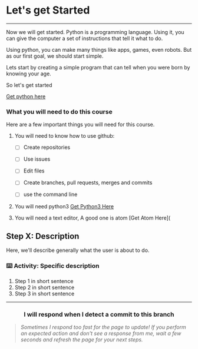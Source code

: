 # Let's get Started

---


Now we will get started. Python is a programming language. Using it, you can give the computer a set of instructions that tell it what to do.

Using python, you can make many things like apps, games, even robots. But as our first goal, we should start simple.

Lets start by creating a simple program that can tell when you were born by knowing your age.

So let's get started

[Get python here](https://python.org)

### What you will need to do this course

Here are a few important things you will need for this course.

1. You will need to know how to use github:

    - [ ] Create repositories
  
    - [ ] Use issues
  
    - [ ] Edit files
  
    - [ ] Create branches, pull requests, merges and commits
  
    - [ ] use the command line

2. You will need python3 [Get Python3 Here](https://python.org)

3. You will need a text editor, A good one is atom [Get Atom Here](
## Step X: Description

Here, we'll describe generally what the user is about to do.

### :keyboard: Activity: Specific description

1. Step 1 in short sentence
2. Step 2 in short sentence
3. Step 3 in short sentence

<hr>
<h3 align="center">I will respond when I detect a commit to this branch</h3>

> _Sometimes I respond too fast for the page to update! If you perform an expected action and don't see a response from me, wait a few seconds and refresh the page for your next steps._

